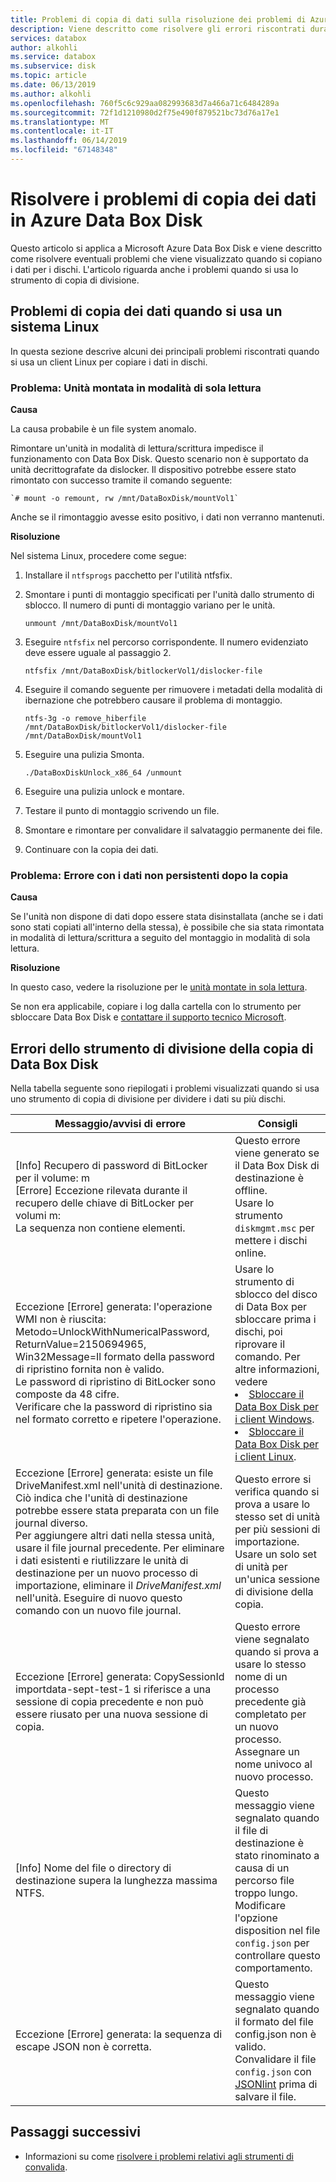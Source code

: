 ```yaml
---
title: Problemi di copia di dati sulla risoluzione dei problemi di Azure Data Box Disk | Microsoft Docs
description: Viene descritto come risolvere gli errori riscontrati durante la copia dei dati in Azure Data Box Disk usando i log.
services: databox
author: alkohli
ms.service: databox
ms.subservice: disk
ms.topic: article
ms.date: 06/13/2019
ms.author: alkohli
ms.openlocfilehash: 760f5c6c929aa082993683d7a466a71c6484289a
ms.sourcegitcommit: 72f1d1210980d2f75e490f879521bc73d76a17e1
ms.translationtype: MT
ms.contentlocale: it-IT
ms.lasthandoff: 06/14/2019
ms.locfileid: "67148348"
---
```

# <a name="troubleshoot-data-copy-issues-in-azure-data-box-disk"></a>Risolvere i problemi di copia dei dati in Azure Data Box Disk

Questo articolo si applica a Microsoft Azure Data Box Disk e viene descritto come risolvere eventuali problemi che viene visualizzato quando si copiano i dati per i dischi. L'articolo riguarda anche i problemi quando si usa lo strumento di copia di divisione.


## <a name="data-copy-issues-when-using-a-linux-system"></a>Problemi di copia dei dati quando si usa un sistema Linux

In questa sezione descrive alcuni dei principali problemi riscontrati quando si usa un client Linux per copiare i dati in dischi.

### <a name="issue-drive-getting-mounted-as-read-only"></a>Problema: Unità montata in modalità di sola lettura
 
**Causa** 

La causa probabile è un file system anomalo.

Rimontare un'unità in modalità di lettura/scrittura impedisce il funzionamento con Data Box Disk. Questo scenario non è supportato da unità decrittografate da dislocker. Il dispositivo potrebbe essere stato rimontato con successo tramite il comando seguente:

    `# mount -o remount, rw /mnt/DataBoxDisk/mountVol1`

Anche se il rimontaggio avesse esito positivo, i dati non verranno mantenuti.

**Risoluzione**

Nel sistema Linux, procedere come segue:

1. Installare il `ntfsprogs` pacchetto per l'utilità ntfsfix.
2. Smontare i punti di montaggio specificati per l'unità dallo strumento di sblocco. Il numero di punti di montaggio variano per le unità.

    ```
    unmount /mnt/DataBoxDisk/mountVol1
    ```

3. Eseguire `ntfsfix` nel percorso corrispondente. Il numero evidenziato deve essere uguale al passaggio 2.

    ```
    ntfsfix /mnt/DataBoxDisk/bitlockerVol1/dislocker-file
    ```

4. Eseguire il comando seguente per rimuovere i metadati della modalità di ibernazione che potrebbero causare il problema di montaggio.

    ```
    ntfs-3g -o remove_hiberfile /mnt/DataBoxDisk/bitlockerVol1/dislocker-file /mnt/DataBoxDisk/mountVol1
    ```

5. Eseguire una pulizia Smonta.

    ```
    ./DataBoxDiskUnlock_x86_64 /unmount
    ```

6. Eseguire una pulizia unlock e montare.
7. Testare il punto di montaggio scrivendo un file.
8. Smontare e rimontare per convalidare il salvataggio permanente dei file.
9. Continuare con la copia dei dati.
 
### <a name="issue-error-with-data-not-persisting-after-copy"></a>Problema: Errore con i dati non persistenti dopo la copia
 
**Causa** 

Se l'unità non dispone di dati dopo essere stata disinstallata (anche se i dati sono stati copiati all'interno della stessa), è possibile che sia stata rimontata in modalità di lettura/scrittura a seguito del montaggio in modalità di sola lettura.

**Risoluzione**
 
In questo caso, vedere la risoluzione per le [unità montate in sola lettura](#issue-drive-getting-mounted-as-read-only).

Se non era applicabile, copiare i log dalla cartella con lo strumento per sbloccare Data Box Disk e [contattare il supporto tecnico Microsoft](data-box-disk-contact-microsoft-support.md).


## <a name="data-box-disk-split-copy-tool-errors"></a>Errori dello strumento di divisione della copia di Data Box Disk

Nella tabella seguente sono riepilogati i problemi visualizzati quando si usa uno strumento di copia di divisione per dividere i dati su più dischi.

|Messaggio/avvisi di errore |Consigli |
|---------|---------|
|[Info] Recupero di password di BitLocker per il volume: m <br>[Errore] Eccezione rilevata durante il recupero delle chiave di BitLocker per volumi m:<br> La sequenza non contiene elementi.|Questo errore viene generato se il Data Box Disk di destinazione è offline. <br> Usare lo strumento `diskmgmt.msc` per mettere i dischi online.|
|Eccezione [Errore] generata: l'operazione WMI non è riuscita:<br> Metodo=UnlockWithNumericalPassword, ReturnValue=2150694965, <br>Win32Message=Il formato della password di ripristino fornita non è valido. <br>Le password di ripristino di BitLocker sono composte da 48 cifre. <br>Verificare che la password di ripristino sia nel formato corretto e ripetere l'operazione.|Usare lo strumento di sblocco del disco di Data Box per sbloccare prima i dischi, poi riprovare il comando. Per altre informazioni, vedere <li> [Sbloccare il Data Box Disk per i client Windows](data-box-disk-deploy-set-up.md#unlock-disks-on-windows-client). </li><li> [Sbloccare il Data Box Disk per i client Linux](data-box-disk-deploy-set-up.md#unlock-disks-on-linux-client). </li>|
|Eccezione [Errore] generata: esiste un file DriveManifest.xml nell'unità di destinazione. <br> Ciò indica che l'unità di destinazione potrebbe essere stata preparata con un file journal diverso. <br>Per aggiungere altri dati nella stessa unità, usare il file journal precedente. Per eliminare i dati esistenti e riutilizzare le unità di destinazione per un nuovo processo di importazione, eliminare il *DriveManifest.xml* nell'unità. Eseguire di nuovo questo comando con un nuovo file journal.| Questo errore si verifica quando si prova a usare lo stesso set di unità per più sessioni di importazione. <br> Usare un solo set di unità per un'unica sessione di divisione della copia.|
|Eccezione [Errore] generata: CopySessionId importdata-sept-test-1 si riferisce a una sessione di copia precedente e non può essere riusato per una nuova sessione di copia.|Questo errore viene segnalato quando si prova a usare lo stesso nome di un processo precedente già completato per un nuovo processo.<br> Assegnare un nome univoco al nuovo processo.|
|[Info] Nome del file o directory di destinazione supera la lunghezza massima NTFS. |Questo messaggio viene segnalato quando il file di destinazione è stato rinominato a causa di un percorso file troppo lungo.<br> Modificare l'opzione disposition nel file `config.json` per controllare questo comportamento.|
|Eccezione [Errore] generata: la sequenza di escape JSON non è corretta. |Questo messaggio viene segnalato quando il formato del file config.json non è valido. <br> Convalidare il file `config.json` con [JSONlint](https://jsonlint.com/) prima di salvare il file.|


## <a name="next-steps"></a>Passaggi successivi

- Informazioni su come [risolvere i problemi relativi agli strumenti di convalida](data-box-disk-troubleshoot.md).
